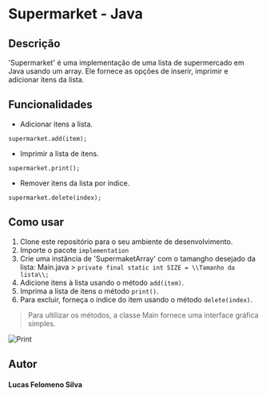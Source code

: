 # Supermarket - Java

## Descrição
'Supermarket' é uma implementação de uma lista de supermercado em Java usando um array. Ele fornece as opções de inserir, imprimir e adicionar itens da lista.

## Funcionalidades

* Adicionar itens a lista.

```` supermarket.add(item); ````
* Imprimir a lista de itens.

```` supermarket.print(); ````
* Remover itens da lista por índice.

```` supermarket.delete(index); ````

## Como usar
1. Clone este repositório para o seu ambiente de desenvolvimento.
2. Importe o pacote `implementation`
3. Crie uma instância de 'SupermaketArray' com o tamangho desejado da lista:
Main.java > ```private final static int SIZE = \\Tamanho da lista\\;```
4. Adicione itens à lista usando o método `add(item)`.
5. Imprima a lista de itens o método `print()`.
6. Para excluir, forneça o índice do item usando o método `delete(index)`.
> Para ultilizar os métodos, a classe Main fornece uma interface gráfica simples.

![Print](https://i.imgur.com/DuLVGFI.png)

## Autor
#### Lucas Felomeno Silva
